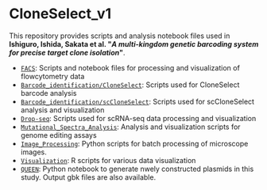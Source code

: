 # CloneSelect_v1 
This repository provides scripts and analysis notebook files used in **Ishiguro, Ishida, Sakata et al. "*A multi-kingdom genetic barcoding system for precise target clone isolation*"**.

- [`FACS`](https://github.com/yachielab/CloneSelect_v1/tree/main/FACS): Scripts and notebook files for processing and visualization of flowcytometry data
- [`Barcode_identification/CloneSelect`](https://github.com/yachielab/CloneSelect_v1/tree/main/Barcode_identification/CloneSelect): Scripts used for CloneSelect barcode analysis
- [`Barcode_identification/scCloneSelect`](https://github.com/yachielab/CloneSelect_v1/tree/main/Barcode_identification/scCloneSelect): Scripts used for scCloneSelect analysis and visualization
- [`Drop-seq`](https://github.com/yachielab/CloneSelect_v1/tree/main/Drop-seq): Scripts used for scRNA-seq data processing and visualization
- [`Mutational_Spectra_Analysis`](https://github.com/yachielab/CloneSelect_v1/tree/main/Mutational_Spectra_Analysis): Analysis and visualization scripts for genome editing assays
- [`Image_Processing`](https://github.com/yachielab/CloneSelect_v1/tree/main/Image_Processing): Python scripts for batch processing of microscope images.
- [`Visualization`](https://github.com/yachielab/CloneSelect_v1/tree/main/Visualization): R scripts for various data visualization
- [`QUEEN`](https://github.com/yachielab/CloneSelect_v1/tree/main/QUEEN): Python notebook to generate nwely constructed plasmids in this study. Output gbk files are also available. 

